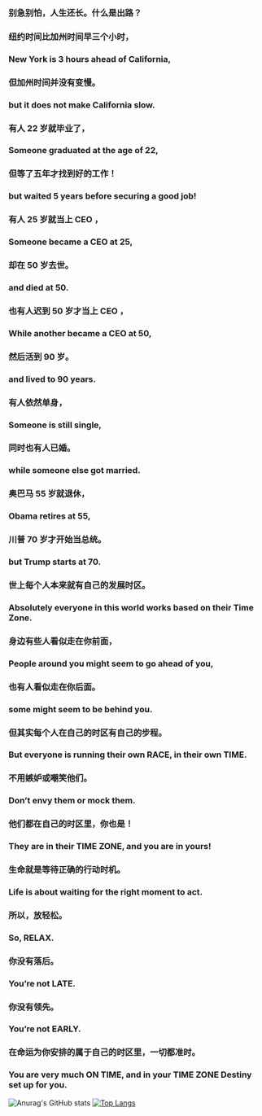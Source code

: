 ### 别急别怕，人生还长。什么是出路？

### 纽约时间比加州时间早三个小时，

### New York is 3 hours ahead of California,

### 但加州时间并没有变慢。

### but it does not make California slow.

### 有人 22 岁就毕业了，

### Someone graduated at the age of 22,

### 但等了五年才找到好的工作！

### but waited 5 years before securing a good job!

### 有人 25 岁就当上 CEO ，

### Someone became a CEO at 25,

### 却在 50 岁去世。

### and died at 50.

### 也有人迟到 50 岁才当上 CEO ，

### While another became a CEO at 50,

### 然后活到 90 岁。

### and lived to 90 years.

### 有人依然单身，

### Someone is still single,

### 同时也有人已婚。

### while someone else got married.

### 奥巴马 55 岁就退休，

### Obama retires at 55,

### 川普 70 岁才开始当总统。

### but Trump starts at 70.

### 世上每个人本来就有自己的发展时区。

### Absolutely everyone in this world works based on their Time Zone.

### 身边有些人看似走在你前面，

### People around you might seem to go ahead of you,

### 也有人看似走在你后面。

### some might seem to be behind you.

### 但其实每个人在自己的时区有自己的步程。

### But everyone is running their own RACE, in their own TIME.

### 不用嫉妒或嘲笑他们。

### Don’t envy them or mock them.

### 他们都在自己的时区里，你也是！

### They are in their TIME ZONE, and you are in yours!

### 生命就是等待正确的行动时机。

### Life is about waiting for the right moment to act.

### 所以，放轻松。

### So, RELAX.

### 你没有落后。

### You’re not LATE.

### 你没有领先。

### You’re not EARLY.

### 在命运为你安排的属于自己的时区里，一切都准时。

### You are very much ON TIME, and in your TIME ZONE Destiny set up for you.

![Anurag's GitHub stats](https://github-readme-stats.vercel.app/api?username=Corybyte&show_icons=true)
[![Top Langs](https://github-readme-stats.vercel.app/api/top-langs/?username=Corybyte&layout=compact)](https://github.com/anuraghazra/github-readme-stats)
